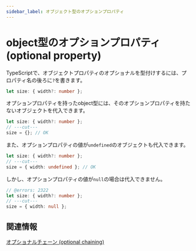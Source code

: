 ```yaml
---
sidebar_label: オブジェクト型のオプションプロパティ
---
```


# object型のオプションプロパティ (optional property)

TypeScriptで、オブジェクトプロパティのオプショナルを型付けするには、プロパティ名の後ろに`?`を書きます。

```ts twoslash
let size: { width?: number };
```

オプションプロパティを持ったobject型には、そのオプションプロパティを持たないオブジェクトを代入できます。

```ts twoslash
let size: { width?: number };
// ---cut---
size = {}; // OK
```

また、オプションプロパティの値が`undefined`のオブジェクトも代入できます。

```ts twoslash
let size: { width?: number };
// ---cut---
size = { width: undefined }; // OK
```

しかし、オプションプロパティの値が`null`の場合は代入できません。

```ts twoslash
// @errors: 2322
let size: { width?: number };
// ---cut---
size = { width: null };
```

## 関連情報

[オプショナルチェーン (optional chaining)](optional-chaining.md)
